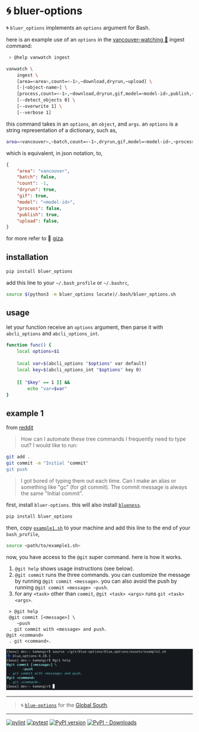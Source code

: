 # 🌀 bluer-options

🌀 `bluer_options` implements an `options` argument for Bash.

here is an example use of an `options` in the [vancouver-watching 🌈](https://github.com/kamangir/vancouver-watching) ingest command:


```bash
 > @help vanwatch ingest
```
```bash
vanwatch \
	ingest \
	[area=<area>,count=<-1>,~download,dryrun,~upload] \
	[-|<object-name>] \
	[process,count=<-1>,~download,dryrun,gif,model=<model-id>,publish,~upload] \
	[--detect_objects 0] \
	[--overwrite 1] \
	[--verbose 1]
```

this command takes in an `options`, an `object`, and `args`. an `options` is a string representation of a dictionary, such as,

```bash
area=<vancouver>,~batch,count=<-1>,dryrun,gif,model=<model-id>,~process,publish,~upload
```

which is equivalent, in json notation, to,

```json
{
    "area": "vancouver",
    "batch": false,
    "count": -1,
    "dryrun": true,
    "gif": true,
    "model": "<model-id>",
    "process": false,
    "publish": true,
    "upload": false,
}
```

for more refer to 🔻 [giza](https://github.com/kamangir/giza).

## installation

```bash
pip install bluer_options
```

add this line to your `~/.bash_profile` or `~/.bashrc`,

```bash
source $(python3 -m bluer_options locate)/.bash/bluer_options.sh
```

## usage

let your function receive an `options` argument, then parse it with `abcli_options` and `abcli_options_int`.

```bash
function func() {
    local options=$1

    local var=$(abcli_options "$options" var default)
    local key=$(abcli_options_int "$options" key 0)

    [[ "$key" == 1 ]] &&
        echo "var=$var"
}
```

## example 1

from [reddit](https://www.reddit.com/r/bash/comments/1duw6ac/how_can_i_automate_these_tree_commands_i/)

> How can I automate these tree commands I frequently need to type out?
I would like to run:
```bash
git add .
git commit -m "Initial "commit"
git push
```
> I got bored of typing them out each time. Can I make an alias or something like "gc" (for git commit). The commit message is always the same "Initial commit".

first, install `bluer-options`. this will also install [`blueness`](https://github.com/kamangir/blueness).

```bash
pip install bluer_options
```

then, copy [`example1.sh`](./bluer_options/assets/example1.sh) to your machine and add this line to the end of your `bash_profile`,

```bash
source <path/to/example1.sh>
```

now, you have access to the `@git` super command. here is how it works.

1. `@git help` shows usage instructions (see below).
1. `@git commit` runs the three commands. you can customize the message by running `@git commit <message>`. you can also avoid the push by running `@git commit <message> ~push`.
1. for any `<task>` other than `commit`, `@git <task> <args>` runs `git <task> <args>`.

```
 > @git help
 @git commit [<message>] \
	~push
 . git commit with <message> and push.
@git <command>
 . git <command>.
 ```

![image](https://raw.githubusercontent.com/kamangir/assets/main/blue-options/example1.png)

---

> 🌀 [`blue-options`](https://github.com/kamangir/blue-options) for the [Global South](https://github.com/kamangir/blue-south).

---

[![pylint](https://github.com/kamangir/bluer-options/actions/workflows/pylint.yml/badge.svg)](https://github.com/kamangir/bluer-options/actions/workflows/pylint.yml) [![pytest](https://github.com/kamangir/bluer-options/actions/workflows/pytest.yml/badge.svg)](https://github.com/kamangir/bluer-options/actions/workflows/pytest.yml) [![PyPI version](https://img.shields.io/pypi/v/bluer-options.svg)](https://pypi.org/project/bluer-options/) [![PyPI - Downloads](https://img.shields.io/pypi/dd/bluer-options)](https://pypistats.org/packages/bluer-options)
